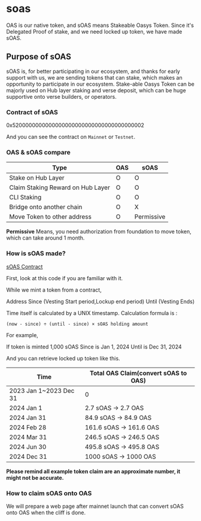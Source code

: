 ---
---

# soas

OAS is our native token, and sOAS means Stakeable Oasys Token.
Since it's Delegated Proof of stake, and we need locked up token, we have made sOAS.

## Purpose of sOAS

sOAS is, for better participating in our ecosystem, and thanks for early support with us, we are sending tokens that can stake, which makes an opportunity to participate in our ecosystem.
Stake-able Oasys Token can be majorly used on Hub layer staking and verse deposit, which can be huge supportive onto verse builders, or operators. 

### Contract of sOAS

0x5200000000000000000000000000000000000002

And you can see the contract on `Mainnet` or `Testnet`.


### OAS & sOAS compare

| Type | OAS | sOAS |
|-----------|-----------|-----------|
| Stake on Hub Layer| O | O |
| Claim Staking Reward on Hub Layer | O | O | 
| CLI Staking | O | O |
| Bridge onto another chain | O | X |
| Move Token to other address | O | Permissive |

**Permissive** Means, you need authorization from foundation to move token, which can take around 1 month. 


### How is sOAS made? 

[sOAS Contract](https://github.com/ironbeer/oasys-genesis-contract/blob/main/contracts/token/SOAS.sol)

First, look at this code if you are familiar with it. 

While we mint a token from a contract, 

Address
Since (Vesting Start period,Lockup end period) 
Until (Vesting Ends) 

Time itself is calculated by a UNIX timestamp. Calculation formula is : 

```
(now - since) ÷ (until - since) × sOAS holding amount
```

For example, 

If token is minted 1,000 sOAS
Since is Jan 1, 2024
Until is Dec 31, 2024

And you can retrieve locked up token like this.

| Time | Total OAS Claim(convert sOAS to OAS) |
|----------------|-------------|
| 2023 Jan 1~2023 Dec 31| 0 | 
| 2024 Jan 1 | 2.7 sOAS → 2.7 OAS| 
| 2024 Jan 31 | 84.9 sOAS → 84.9 OAS| 
| 2024 Feb 28 | 161.6 sOAS → 161.6 OAS| 
| 2024 Mar 31 | 246.5 sOAS → 246.5 OAS|
| 2024 Jun 30 | 495.8 sOAS → 495.8 OAS|  
| 2024 Dec 31 | 1000 sOAS → 1000 OAS|  

**Please remind all example token claim are an approximate number, it might not be accurate.**


### How to claim sOAS onto OAS

We will prepare a web page after mainnet launch that can convert sOAS onto OAS when the cliff is done.
